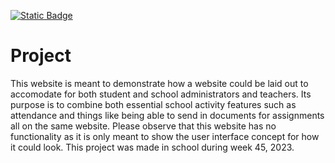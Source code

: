 [![Static Badge](https://img.shields.io/badge/Main%20-%20website%20-%20red?logo=github)](https://github.com/TE4-2023/ssentials/blob/main/index.html)
# Project
This website is meant to demonstrate how a website could be laid out to accomodate for both student and school administrators and teachers.
Its purpose is to combine both essential school activity features such as attendance and things like being able to send in documents for 
assignments all on the same website. Please observe that this website has no functionality as it is only meant to show the user interface 
concept for how it could look. This project was made in school during week 45, 2023.
